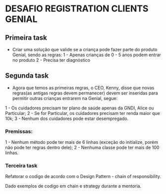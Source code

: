 # DESAFIO REGISTRATION CLIENTS GENIAL

## Primeira task

- Criar uma solução que valide se a criança pode fazer parte do produto Genial, sendo as regras:
1 - Apenas crianças de 0 - 5 anos podem entrar no produto
2 - Precisa ter diagnóstico

## Segunda task
- Agora que temos as primeiras regras, o CEO, Kenny, disse que novas regras(as antigas regras devem permanecer) devem ser inseridas para permitir outras crianças entrarem na Genial, segue:

1 - Os cuidadores precisam ter plano de saúde apenas da GNDI, Alice ou Particular;
2 - Se for Particular, os cuidadores precisam ter renda maior que 10k;
3 - Nenhum dos cuidadores pode estar desempregado.

### Premissas:

1 - Nenhum método pode ter mais de 6 linhas (exceção do initialize, porém não pode ter regras dentro dele);
2 - Nenhuma classe pode ter mais de 100 linhas.

### Terceira task
Refatorar o codigo de acordo com o Design Pattern - chain of responsibility.

Dado exemplos de codigo em chain e strategy durante a mentoria. 